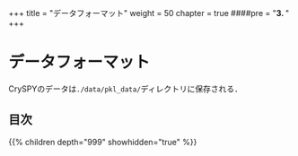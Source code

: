 +++
title = "データフォーマット"
weight = 50
chapter = true
####pre = "<b>3. </b>"
+++


# データフォーマット

CrySPYのデータは`./data/pkl_data/`ディレクトリに保存される．


## 目次

{{% children depth="999" showhidden="true" %}}
